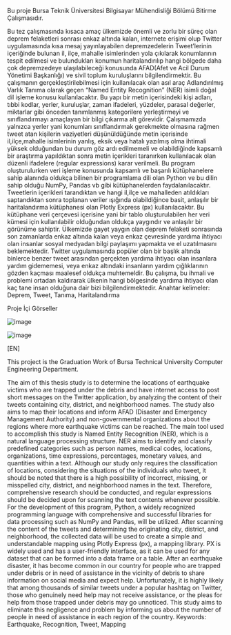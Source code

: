 Bu proje Bursa Teknik Üniversitesi Bilgisayar Mühendisliği Bölümü Bitirme Çalışmasıdır.

Bu tez çalışmasında kısaca amaç ülkemizde önemli ve zorlu bir süreç olan deprem felaketleri sonrası enkaz altında kalan, internete erişimi olup Twitter uygulamasında kısa mesaj yayınlayabilen depremzedelerin Tweet’lerinin içeriğinde bulunan il, ilçe, mahalle isimlerinden yola çıkılarak konumlarının tespit edilmesi ve bulundukları konumun haritalandırılıp hangi bölgede daha çok depremzedeye ulaşılabileceği konusunda AFAD(Afet ve Acil Durum Yönetimi Başkanlığı) ve sivil toplum kuruluşlarını bilgilendirmektir.
Bu çalışmanın gerçekleştirilebilmesi için kullanılacak olan asıl araç Adlandırılmış Varlık Tanıma olarak geçen “Named Entity Recognition” (NER) isimli doğal dil işleme konusu kullanılacaktır. Bu yapı bir metin içerisindeki kişi adları, tıbbi kodlar, yerler, kuruluşlar, zaman ifadeleri, yüzdeler, parasal değerler, miktarlar gibi önceden tanımlanmış kategorilere yerleştirmeyi ve sınıflandırmayı amaçlayan bir bilgi çıkarma alt görevidir. Çalışmamızda yalnızca yerler yani konumları sınıflandırmak gerekmekte olmasına rağmen tweet atan kişilerin vaziyetleri düşünüldüğünde metin içerisinde il,ilçe,mahalle isimlerinin yanlış, eksik veya hatalı yazılmış olma ihtimali yüksek olduğundan bu durum göz ardı edilmemeli ve olabildiğinde kapsamlı bir araştırma yapıldıktan sonra metin içerikleri taranırken kullanılacak olan düzenli ifadelere (regular expressions) karar verilmeli. Bu program oluşturulurken veri işleme konusunda kapsamlı ve başarılı kütüphanelere sahip alanında oldukça bilinen bir programlama dili olan Python ve bu dilin sahip olduğu NumPy, Pandas vb gibi kütüphanelerden faydalanılacaktır. Tweetlerin içerikleri tarandıktan ve hangi il,ilçe ve mahalleden atıldıkları saptandıktan sonra toplanan veriler ışığında olabildiğince basit, anlaşılır bir haritalandırma kütüphanesi olan Plotly Express (px) kullanılacaktır. Bu kütüphane veri çerçevesi içerisine yani bir tablo oluşturulabilen her veri kümesi için kullanılabilir olduğundan oldukça yaygındır ve anlaşılır bir görünüme sahiptir.
Ülkemizde gayet yaygın olan deprem felaketi sonrasında son zamanlarda enkaz altında kalan veya enkaz çevresinde yardıma ihtiyacı olan insanlar sosyal medyadan bilgi paylaşımı yapmakta ve el uzatılmasını beklemektedir. Twitter uygulamasında popüler olan bir başlık altında binlerce benzer tweet arasından gerçekten yardıma ihtiyacı olan insanlara yardım gidememesi, veya enkaz altındaki insanların yardım çığlıklarının gözden kaçması maalesef oldukça muhtemeldir. Bu çalışma, bu ihmali ve problemi ortadan kaldırarak ülkenin hangi bölgesinde yardıma ihtiyacı olan kaç tane insan olduğuna dair bizi bilgilendirmektedir.
Anahtar kelimeler: Deprem, Tweet, Tanıma, Haritalandırma

Proje İçi Görseller

![image](https://github.com/oguzhaneryilmaz/Python-Data-Analysis-Mapping-Project/assets/56223070/c38e00a5-21bb-491d-a010-b429cfd5abb9)

![image](https://github.com/oguzhaneryilmaz/Python-Data-Analysis-Mapping-Project/assets/56223070/70204985-fe7c-4d98-afe5-60fa1b5dc28b)


[EN]

This project is the Graduation Work of Bursa Technical University Computer Engineering Department.

The aim of this thesis study is to determine the locations of earthquake victims who are trapped under the debris and have internet access to post short messages on the Twitter application, by analyzing the content of their tweets containing city, district, and neighborhood names. The study also aims to map their locations and inform AFAD (Disaster and Emergency Management Authority) and non-governmental organizations about the regions where more earthquake victims can be reached.
The main tool used to accomplish this study is Named Entity Recognition (NER), which is a natural language processing structure. NER aims to identify and classify predefined categories such as person names, medical codes, locations, organizations, time expressions, percentages, monetary values, and quantities within a text. Although our study only requires the classification of locations, considering the situations of the individuals who tweet, it should be noted that there is a high possibility of incorrect, missing, or misspelled city, district, and neighborhood names in the text. Therefore, comprehensive research should be conducted, and regular expressions should be decided upon for scanning the text contents whenever possible.
For the development of this program, Python, a widely recognized programming language with comprehensive and successful libraries for data processing such as NumPy and Pandas, will be utilized. After scanning the content of the tweets and determining the originating city, district, and neighborhood, the collected data will be used to create a simple and understandable mapping using Plotly Express (px), a mapping library. PX is widely used and has a user-friendly interface, as it can be used for any dataset that can be formed into a data frame or a table.
After an earthquake disaster, it has become common in our country for people who are trapped under debris or in need of assistance in the vicinity of debris to share information on social media and expect help. Unfortunately, it is highly likely that among thousands of similar tweets under a popular hashtag on Twitter, those who genuinely need help may not receive assistance, or the pleas for help from those trapped under debris may go unnoticed. This study aims to eliminate this negligence and problem by informing us about the number of people in need of assistance in each region of the country.
Keywords: Earthquake, Recognition, Tweet, Mapping

